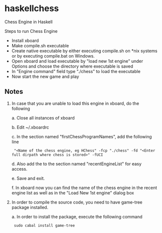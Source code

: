 haskellchess
============

Chess Engine in Haskell

Steps to run Chess Engine
* Install xboard
* Make compile.sh executable
* Create native executable by either executing compile.sh on *nix systems or by executing compile.bat on Windows.
* Open xboard and load executable by "load new 1st engine" under Options and choose the directory where executable is saved
* In "Engine command" field type "./chess" to load the executable
* Now start the new game and play

Notes
-----

1. In case that you are unable to load this engine in xboard, do the following

	a. Close all instances of xboard

	b. Edit ~/.xboardrc

	c. In the section named "firstChessProgramNames", add the following line

		"<Name of the chess engine, eg HChess" -fcp "./chess" -fd "<Enter full dirpath where chess is stored>" -fUCI

	d. Also add the <Name of the chess engine> to the section named "recentEngineList" for easy access.

	e. Save and exit.

	f. In xboard now you can find the name of the chess engine in the recent engine list as well as in the "Load New 1st engine" dialog box

2. In order to compile the source code, you need to have game-tree package installed.

	a. In order to install the package, execute the following command

		sudo cabal install game-tree
